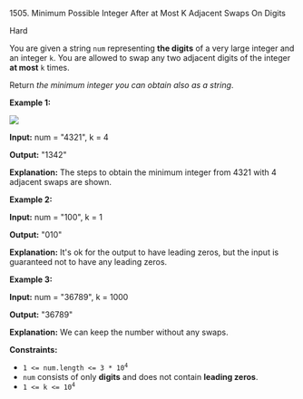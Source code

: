 1505\. Minimum Possible Integer After at Most K Adjacent Swaps On Digits

Hard

You are given a string `num` representing **the digits** of a very large integer and an integer `k`. You are allowed to swap any two adjacent digits of the integer **at most** `k` times.

Return _the minimum integer you can obtain also as a string_.

**Example 1:**

![](https://leetcode-in-java.github.io/src/main/java/g1501_1600/s1505_minimum_possible_integer_after_at_most_k_adjacent_swaps_on_digits/q4_1.jpg)

**Input:** num = "4321", k = 4

**Output:** "1342"

**Explanation:** The steps to obtain the minimum integer from 4321 with 4 adjacent swaps are shown.

**Example 2:**

**Input:** num = "100", k = 1

**Output:** "010"

**Explanation:** It's ok for the output to have leading zeros, but the input is guaranteed not to have any leading zeros.

**Example 3:**

**Input:** num = "36789", k = 1000

**Output:** "36789"

**Explanation:** We can keep the number without any swaps.

**Constraints:**

*   <code>1 <= num.length <= 3 * 10<sup>4</sup></code>
*   `num` consists of only **digits** and does not contain **leading zeros**.
*   <code>1 <= k <= 10<sup>4</sup></code>